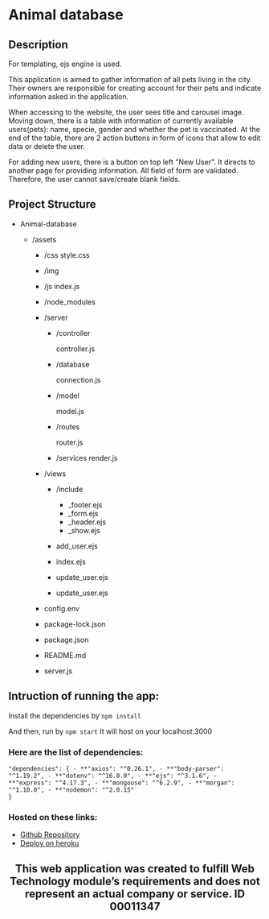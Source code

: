 # Animal database

## Description

For templating, ejs engine is used.

This application is aimed to gather information of all pets living in the city. Their owners are responsible for creating account for their pets and indicate information asked in the application.

When accessing to the website, the user sees title and carousel image. Moving down, there is a table with information of currently available users(pets): name, specie, gender and whether the pet is vaccinated.
At the end of the table, there are 2 action buttons in form of icons that allow to edit data or delete the user.

For adding new users, there is a button on top left "New User". It directs to another page for providing information.
All field of form are validated. Therefore, the user cannot save/create blank fields.

## Project Structure

- Animal-database

  - /assets

    - /css
      style.css
    - /img
    - /js
      index.js
    - /node_modules
    - /server

      - /controller

        controller.js

      - /database

        connection.js

      - /model

        model.js

      - /routes

        router.js

      - /services
        render.js

    - /views

      - /include

        - \_footer.ejs
        - \_form.ejs
        - \_header.ejs
        - \_show.ejs

      - add_user.ejs
      - index.ejs
      - update_user.ejs
      - update_user.ejs

    - config.env
    - package-lock.json
    - package.json
    - README.md
    - server.js

## Intruction of running the app:

Install the dependencies by
`npm install`

And then, run by
`npm start`
It will host on your localhost:3000

### Here are the list of dependencies:

```
"dependencies": { - **"axios": "^0.26.1", - **"body-parser": "^1.19.2", - **"dotenv": "^16.0.0", - **"ejs": "^3.1.6", - **"express": "^4.17.3", - **"mongoose": "^6.2.9", - **"morgan": "^1.10.0", - **"nodemon": "^2.0.15"
}
```

### Hosted on these links:

- [Github Repository](https://github.com/00011347/animal-database)
- [Deploy on heroku](https://animal-database.herokuapp.com/)

<h2 align="center">This web application was created to fulfill Web Technology module’s requirements and does not represent an actual company or service. ID 00011347</h2>
